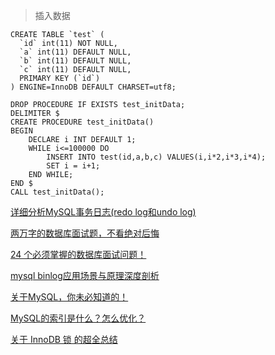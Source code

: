 > 插入数据


    CREATE TABLE `test` ( 
      `id` int(11) NOT NULL, 
      `a` int(11) DEFAULT NULL, 
      `b` int(11) DEFAULT NULL, 
      `c` int(11) DEFAULT NULL, 
      PRIMARY KEY (`id`) 
    ) ENGINE=InnoDB DEFAULT CHARSET=utf8;

    DROP PROCEDURE IF EXISTS test_initData; 
    DELIMITER $ 
    CREATE PROCEDURE test_initData() 
    BEGIN 
        DECLARE i INT DEFAULT 1; 
        WHILE i<=100000 DO 
            INSERT INTO test(id,a,b,c) VALUES(i,i*2,i*3,i*4); 
            SET i = i+1; 
        END WHILE; 
    END $ 
    CALL test_initData(); 
    
    
[详细分析MySQL事务日志(redo log和undo log)](https://www.cnblogs.com/f-ck-need-u/p/9010872.html)

[两万字的数据库面试题，不看绝对后悔](https://mp.weixin.qq.com/s/lBnAmpYRmBylaRt9hIq4sw)

[24 个必须掌握的数据库面试问题！](https://mp.weixin.qq.com/s?__biz=MzU0OTk3ODQ3Ng==&mid=2247485460&idx=1&sn=3543e2316b811604333b2d4bbda57948&chksm=fba6e017ccd16901681a2bdd3021f7f40c54820187570d60aebe94f6211075ea6e4d99df0ba0&scene=27#wechat_redirect)

[mysql binlog应用场景与原理深度剖析](https://mp.weixin.qq.com/s/-CXTVPkUdMkT-6PB3lHLRw)

[关于MySQL，你未必知道的！](https://mp.weixin.qq.com/s?__biz=MjM5ODYxMDA5OQ==&mid=2651961957&idx=1&sn=c4cdf7c27ade9c95fdf40c4c38e19da9&chksm=bd2d0fb98a5a86af13ec7f096bde37e1c8cd0d19e7124e6bdb53761314d5b64a39ba9fbd1355&mpshare=1&scene=1&srcid=0425YGitxDXVLymMnLGHAzQq##)

[MySQL的索引是什么？怎么优化？](https://my.oschina.net/liughDevelop/blog/1788148)

[关于 InnoDB  锁 的超全总结](https://www.cnblogs.com/michael9/p/12443975.html)